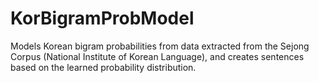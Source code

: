 # KorBigramProbModel
Models Korean bigram probabilities from data extracted from the Sejong Corpus (National Institute of Korean Language), and creates sentences based on the learned probability distribution.

